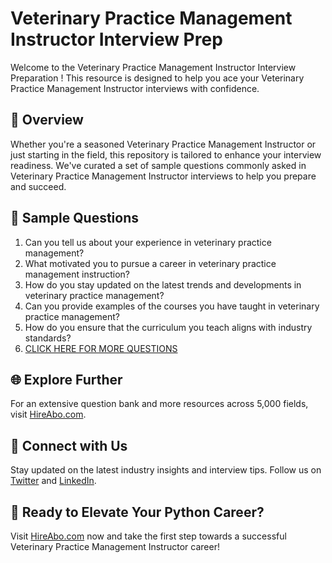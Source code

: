 # Veterinary Practice Management Instructor Interview Prep

Welcome to the Veterinary Practice Management Instructor Interview Preparation ! This resource is designed to help you ace your Veterinary Practice Management Instructor interviews with confidence.

## 🚀 Overview

Whether you're a seasoned Veterinary Practice Management Instructor or just starting in the field, this repository is tailored to enhance your interview readiness. We've curated a set of sample questions commonly asked in Veterinary Practice Management Instructor interviews to help you prepare and succeed.

## 📝 Sample Questions

1. Can you tell us about your experience in veterinary practice management?
2. What motivated you to pursue a career in veterinary practice management instruction?
3. How do you stay updated on the latest trends and developments in veterinary practice management?
4. Can you provide examples of the courses you have taught in veterinary practice management?
5. How do you ensure that the curriculum you teach aligns with industry standards?
6. [CLICK HERE FOR MORE QUESTIONS](https://hireabo.com/job/24_3_36/Veterinary%20Practice%20Management%20Instructor)

## 🌐 Explore Further

For an extensive question bank and more resources across 5,000 fields, visit [HireAbo.com](https://www.hireabo.com).

## 📱 Connect with Us

Stay updated on the latest industry insights and interview tips. Follow us on [Twitter](https://twitter.com/hireabo) and [LinkedIn](https://www.linkedin.com/in/hire-abo-3609972a8/).

## 🚀 Ready to Elevate Your Python Career?

Visit [HireAbo.com](https://www.hireabo.com) now and take the first step towards a successful Veterinary Practice Management Instructor career!